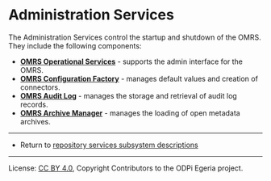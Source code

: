 <!-- SPDX-License-Identifier: CC-BY-4.0 -->
<!-- Copyright Contributors to the ODPi Egeria project. -->

# Administration Services

The Administration Services control the startup and shutdown of
the OMRS.  They include the following components:

* **[OMRS Operational Services](../component-descriptions/operational-services.md)** - supports the admin interface for the OMRS.
* **[OMRS Configuration Factory](../component-descriptions/configuration-factory.md)** - manages default values and creation of connectors.
* **[OMRS Audit Log](../component-descriptions/audit-log.md)** - manages the storage and retrieval of audit log records.
* **[OMRS Archive Manager](../component-descriptions/archive-manager.md)** - manages the loading of open metadata archives.



----
* Return to [repository services subsystem descriptions](.)


----
License: [CC BY 4.0](https://creativecommons.org/licenses/by/4.0/),
Copyright Contributors to the ODPi Egeria project.
